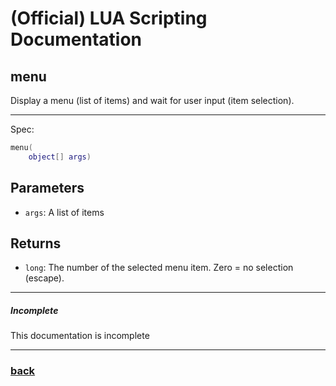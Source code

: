 
# (Official) LUA Scripting Documentation

## menu

Display a menu (list of items) and wait for user input (item selection).

___

Spec:

```lua
menu(
	object[] args)
```

## Parameters

- `args`: A list of items

## Returns

- `long`: The number of the selected menu item. Zero = no selection (escape).

___

##### Incomplete

This documentation is incomplete

___

### [back](../other)
